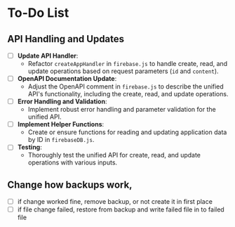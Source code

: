 # To-Do List

## API Handling and Updates
- [ ] **Update API Handler**:
   - Refactor `createAppHandler` in `firebase.js` to handle create, read, and update operations based on request parameters (`id` and `content`).
- [ ] **OpenAPI Documentation Update**:
   - Adjust the OpenAPI comment in `firebase.js` to describe the unified API's functionality, including the create, read, and update operations.
- [ ] **Error Handling and Validation**:
   - Implement robust error handling and parameter validation for the unified API.
- [ ] **Implement Helper Functions**:
   - Create or ensure functions for reading and updating application data by ID in `firebaseDB.js`.
- [ ] **Testing**:
   - Thoroughly test the unified API for create, read, and update operations with various inputs.

## Change how backups work,
- [ ] if change worked fine, remove backup, or not create it in first place
- [ ] if file change failed, restore from backup and write failed file in to failed file